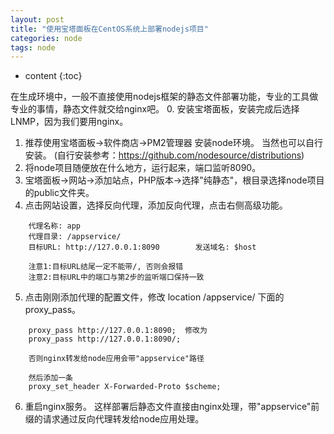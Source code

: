 ```yaml
---
layout: post
title: "使用宝塔面板在CentOS系统上部署nodejs项目"
categories: node
tags: node
---
```


* content
{:toc}

在生成环境中，一般不直接使用nodejs框架的静态文件部署功能，专业的工具做专业的事情，静态文件就交给nginx吧。
0. 安装宝塔面板，安装完成后选择LNMP，因为我们要用nginx。
1. 推荐使用宝塔面板->软件商店->PM2管理器 安装node环境。 当然也可以自行安装。
	(自行安装参考：https://github.com/nodesource/distributions)
2. 将node项目随便放在什么地方，运行起来，端口监听8090。
3. 宝塔面板->网站->添加站点，PHP版本->选择"纯静态"，根目录选择node项目的public文件夹。
4. 点击网站设置，选择反向代理，添加反向代理，点击右侧高级功能。
```
	代理名称: app
	代理目录: /appservice/
	目标URL: http://127.0.0.1:8090		发送域名: $host

	注意1:目标URL结尾一定不能带/, 否则会报错	
	注意2:目标URL中的端口与第2步的监听端口保持一致
```

5. 点击刚刚添加代理的配置文件，修改 location /appservice/ 下面的 proxy_pass。
```
	proxy_pass http://127.0.0.1:8090;  修改为
	proxy_pass http://127.0.0.1:8090/;
	
	否则nginx转发给node应用会带"appservice"路径
	
	然后添加一条
	proxy_set_header X-Forwarded-Proto $scheme;
```
6. 重启nginx服务。
这样部署后静态文件直接由nginx处理，带"appservice"前缀的请求通过反向代理转发给node应用处理。